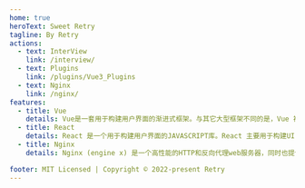 ```yaml
---
home: true
heroText: Sweet Retry
tagline: By Retry
actions:
  - text: InterView
    link: /interview/
  - text: Plugins
    link: /plugins/Vue3_Plugins
  - text: Nginx
    link: /nginx/
features:
  - title: Vue
    details: Vue是一套用于构建用户界面的渐进式框架。与其它大型框架不同的是，Vue 被设计为可以自底向上逐层应用。
  - title: React
    details: React 是一个用于构建用户界面的JAVASCRIPT库。React 主要用于构建UI，很多人认为React 是MVC 中的V（视图）。
  - title: Nginx
    details: Nginx (engine x) 是一个高性能的HTTP和反向代理web服务器，同时也提供了IMAP/POP3/SMTP服务。

footer: MIT Licensed | Copyright © 2022-present Retry
---
```

